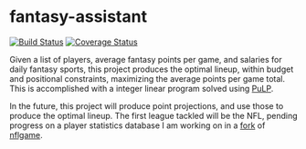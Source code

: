 # fantasy-assistant
[![Build Status](https://travis-ci.org/lynshi/fantasy-assistant.svg?branch=master)](https://travis-ci.org/lynshi/fantasy-assistant)
[![Coverage Status](https://coveralls.io/repos/github/lynshi/fantasy-assistant/badge.svg?branch=master)](https://coveralls.io/github/lynshi/fantasy-assistant?branch=master)

Given a list of players, average fantasy points per game, and salaries for daily fantasy sports, this project produces the optimal lineup, within budget and positional constraints, maximizing the average points per game total. This is accomplished with a integer linear program solved using [PuLP](https://pythonhosted.org/PuLP/).

In the future, this project will produce point projections, and use those to produce the optimal lineup. The first league tackled will be the NFL, pending progress on a player statistics database I am working on in a [fork](https://github.com/lynshi/nflgame) of [nflgame](https://github.com/derek-adair/nflgame).
